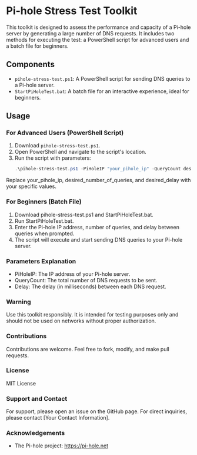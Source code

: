 # Pi-hole Stress Test Toolkit

This toolkit is designed to assess the performance and capacity of a Pi-hole server by generating a large number of DNS requests. It includes two methods for executing the test: a PowerShell script for advanced users and a batch file for beginners.

## Components

- `pihole-stress-test.ps1`: A PowerShell script for sending DNS queries to a Pi-hole server.
- `StartPiHoleTest.bat`: A batch file for an interactive experience, ideal for beginners.

## Usage

### For Advanced Users (PowerShell Script)
1. Download `pihole-stress-test.ps1`.
2. Open PowerShell and navigate to the script's location.
3. Run the script with parameters: 
   ```powershell
   .\pihole-stress-test.ps1 -PiHoleIP "your_pihole_ip" -QueryCount desired_number_of_queries -Delay desired_delay
    ```
Replace your_pihole_ip, desired_number_of_queries, and desired_delay with your specific values.

### For Beginners (Batch File)
1. Download pihole-stress-test.ps1 and StartPiHoleTest.bat.
2. Run StartPiHoleTest.bat.
3. Enter the Pi-hole IP address, number of queries, and delay between queries when prompted.
4. The script will execute and start sending DNS queries to your Pi-hole server.

### Parameters Explanation
- PiHoleIP: The IP address of your Pi-hole server.
- QueryCount: The total number of DNS requests to be sent.
- Delay: The delay (in milliseconds) between each DNS request.

### Warning
Use this toolkit responsibly. It is intended for testing purposes only and should not be used on networks without proper authorization.

### Contributions
Contributions are welcome. Feel free to fork, modify, and make pull requests.

### License
MIT License

### Support and Contact
For support, please open an issue on the GitHub page. For direct inquiries, please contact [Your Contact Information].

### Acknowledgements
- The Pi-hole project: https://pi-hole.net